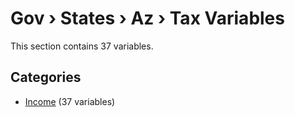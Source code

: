 # Gov › States › Az › Tax Variables

This section contains 37 variables.

## Categories

- [Income](income/index.md) (37 variables)
